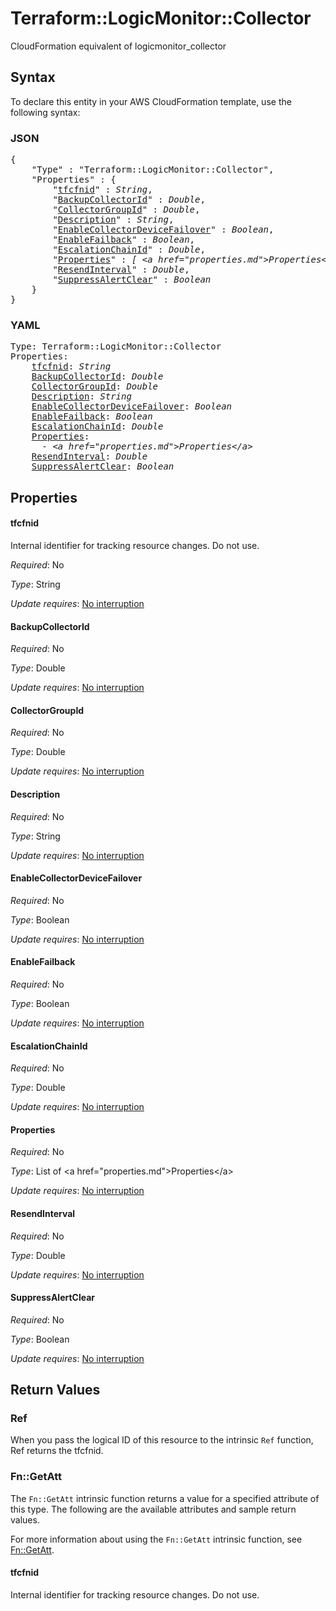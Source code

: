 # Terraform::LogicMonitor::Collector

CloudFormation equivalent of logicmonitor_collector

## Syntax

To declare this entity in your AWS CloudFormation template, use the following syntax:

### JSON

<pre>
{
    "Type" : "Terraform::LogicMonitor::Collector",
    "Properties" : {
        "<a href="#tfcfnid" title="tfcfnid">tfcfnid</a>" : <i>String</i>,
        "<a href="#backupcollectorid" title="BackupCollectorId">BackupCollectorId</a>" : <i>Double</i>,
        "<a href="#collectorgroupid" title="CollectorGroupId">CollectorGroupId</a>" : <i>Double</i>,
        "<a href="#description" title="Description">Description</a>" : <i>String</i>,
        "<a href="#enablecollectordevicefailover" title="EnableCollectorDeviceFailover">EnableCollectorDeviceFailover</a>" : <i>Boolean</i>,
        "<a href="#enablefailback" title="EnableFailback">EnableFailback</a>" : <i>Boolean</i>,
        "<a href="#escalationchainid" title="EscalationChainId">EscalationChainId</a>" : <i>Double</i>,
        "<a href="#properties" title="Properties">Properties</a>" : <i>[ &lt;a href=&#34;properties.md&#34;&gt;Properties&lt;/a&gt;, ... ]</i>,
        "<a href="#resendinterval" title="ResendInterval">ResendInterval</a>" : <i>Double</i>,
        "<a href="#suppressalertclear" title="SuppressAlertClear">SuppressAlertClear</a>" : <i>Boolean</i>
    }
}
</pre>

### YAML

<pre>
Type: Terraform::LogicMonitor::Collector
Properties:
    <a href="#tfcfnid" title="tfcfnid">tfcfnid</a>: <i>String</i>
    <a href="#backupcollectorid" title="BackupCollectorId">BackupCollectorId</a>: <i>Double</i>
    <a href="#collectorgroupid" title="CollectorGroupId">CollectorGroupId</a>: <i>Double</i>
    <a href="#description" title="Description">Description</a>: <i>String</i>
    <a href="#enablecollectordevicefailover" title="EnableCollectorDeviceFailover">EnableCollectorDeviceFailover</a>: <i>Boolean</i>
    <a href="#enablefailback" title="EnableFailback">EnableFailback</a>: <i>Boolean</i>
    <a href="#escalationchainid" title="EscalationChainId">EscalationChainId</a>: <i>Double</i>
    <a href="#properties" title="Properties">Properties</a>: <i>
      - &lt;a href=&#34;properties.md&#34;&gt;Properties&lt;/a&gt;</i>
    <a href="#resendinterval" title="ResendInterval">ResendInterval</a>: <i>Double</i>
    <a href="#suppressalertclear" title="SuppressAlertClear">SuppressAlertClear</a>: <i>Boolean</i>
</pre>

## Properties

#### tfcfnid

Internal identifier for tracking resource changes. Do not use.

_Required_: No

_Type_: String

_Update requires_: [No interruption](https://docs.aws.amazon.com/AWSCloudFormation/latest/UserGuide/using-cfn-updating-stacks-update-behaviors.html#update-no-interrupt)

#### BackupCollectorId

_Required_: No

_Type_: Double

_Update requires_: [No interruption](https://docs.aws.amazon.com/AWSCloudFormation/latest/UserGuide/using-cfn-updating-stacks-update-behaviors.html#update-no-interrupt)

#### CollectorGroupId

_Required_: No

_Type_: Double

_Update requires_: [No interruption](https://docs.aws.amazon.com/AWSCloudFormation/latest/UserGuide/using-cfn-updating-stacks-update-behaviors.html#update-no-interrupt)

#### Description

_Required_: No

_Type_: String

_Update requires_: [No interruption](https://docs.aws.amazon.com/AWSCloudFormation/latest/UserGuide/using-cfn-updating-stacks-update-behaviors.html#update-no-interrupt)

#### EnableCollectorDeviceFailover

_Required_: No

_Type_: Boolean

_Update requires_: [No interruption](https://docs.aws.amazon.com/AWSCloudFormation/latest/UserGuide/using-cfn-updating-stacks-update-behaviors.html#update-no-interrupt)

#### EnableFailback

_Required_: No

_Type_: Boolean

_Update requires_: [No interruption](https://docs.aws.amazon.com/AWSCloudFormation/latest/UserGuide/using-cfn-updating-stacks-update-behaviors.html#update-no-interrupt)

#### EscalationChainId

_Required_: No

_Type_: Double

_Update requires_: [No interruption](https://docs.aws.amazon.com/AWSCloudFormation/latest/UserGuide/using-cfn-updating-stacks-update-behaviors.html#update-no-interrupt)

#### Properties

_Required_: No

_Type_: List of &lt;a href=&#34;properties.md&#34;&gt;Properties&lt;/a&gt;

_Update requires_: [No interruption](https://docs.aws.amazon.com/AWSCloudFormation/latest/UserGuide/using-cfn-updating-stacks-update-behaviors.html#update-no-interrupt)

#### ResendInterval

_Required_: No

_Type_: Double

_Update requires_: [No interruption](https://docs.aws.amazon.com/AWSCloudFormation/latest/UserGuide/using-cfn-updating-stacks-update-behaviors.html#update-no-interrupt)

#### SuppressAlertClear

_Required_: No

_Type_: Boolean

_Update requires_: [No interruption](https://docs.aws.amazon.com/AWSCloudFormation/latest/UserGuide/using-cfn-updating-stacks-update-behaviors.html#update-no-interrupt)

## Return Values

### Ref

When you pass the logical ID of this resource to the intrinsic `Ref` function, Ref returns the tfcfnid.

### Fn::GetAtt

The `Fn::GetAtt` intrinsic function returns a value for a specified attribute of this type. The following are the available attributes and sample return values.

For more information about using the `Fn::GetAtt` intrinsic function, see [Fn::GetAtt](https://docs.aws.amazon.com/AWSCloudFormation/latest/UserGuide/intrinsic-function-reference-getatt.html).

#### tfcfnid

Internal identifier for tracking resource changes. Do not use.


